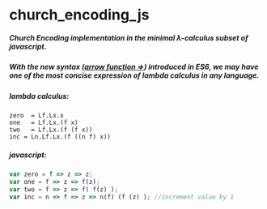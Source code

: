 # church_encoding_js

##### Church Encoding implementation in the minimal λ-calculus subset of javascript. 
##### With the new syntax ([arrow function =>](https://developer.mozilla.org/en-US/docs/Web/JavaScript/Reference/Functions/Arrow_functions)) introduced in ES6, we may have one of the most concise expression of lambda calculus in any language.



##### lambda calculus:
```
zero  = Lf.Lx.x     
one   = Lf.Lx.(f x)      
two   = Lf.Lx.(f (f x))      
inc = Ln.Lf.Lx.(f ((n f) x)) 
```



##### javascript:
```javascript
var zero = f => z => z;
var one = f => z => f(z);
var two = f => z => f( f(z) );
var inc = n => f => z => n(f) (f (z) ); //increment value by 1
```

